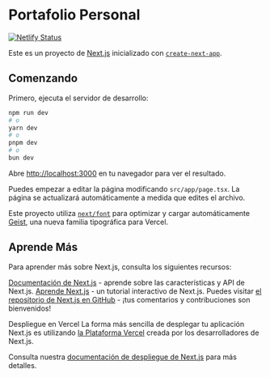 # Portafolio Personal 

[![Netlify Status](https://api.netlify.com/api/v1/badges/c7db5651-b3a9-4f73-bf3b-92c09cd11343/deploy-status)](https://app.netlify.com/sites/jinfante/deploys)

Este es un proyecto de [Next.js](https://nextjs.org) inicializado con [`create-next-app`](https://nextjs.org/docs/app/api-reference/cli/create-next-app).

## Comenzando
Primero, ejecuta el servidor de desarrollo:

```bash
npm run dev
# o
yarn dev
# o
pnpm dev
# o
bun dev
```

Abre [http://localhost:3000](http://localhost:3000) en tu navegador para ver el resultado.

Puedes empezar a editar la página modificando `src/app/page.tsx`. La página se actualizará automáticamente a medida que edites el archivo.

Este proyecto utiliza [`next/font`](https://nextjs.org/docs/app/building-your-application/optimizing/fonts) para optimizar y cargar automáticamente [Geist](https://vercel.com/font), una nueva familia tipográfica para Vercel.

## Aprende Más
Para aprender más sobre Next.js, consulta los siguientes recursos:

[Documentación de Next.js](https://nextjs.org/docs) - aprende sobre las características y API de Next.js.
[Aprende Next.js](https://nextjs.org/learn) - un tutorial interactivo de Next.js.
Puedes visitar [el repositorio de Next.js en GitHub](https://github.com/vercel/next.js) - ¡tus comentarios y contribuciones son bienvenidos!

Despliegue en Vercel
La forma más sencilla de desplegar tu aplicación Next.js es utilizando [la Plataforma Vercel](https://vercel.com/new?utm_medium=default-template&filter=next.js&utm_source=create-next-app&utm_campaign=create-next-app-readme) creada por los desarrolladores de Next.js.

Consulta nuestra [documentación de despliegue de Next.js](https://nextjs.org/docs/app/building-your-application/deploying) para más detalles.

